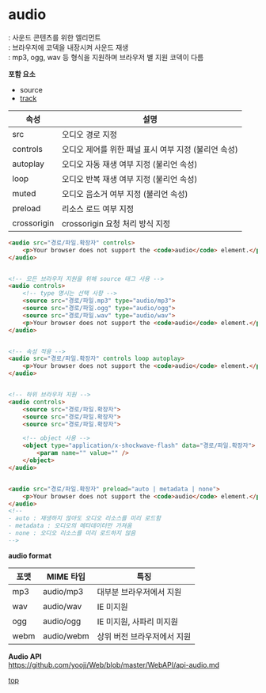 # audio
: 사운드 콘텐츠를 위한 엘리먼트        
: 브라우저에 코덱을 내장시켜 사운드 재생       
: mp3, ogg, wav 등 형식을 지원하며 브라우저 별 지원 코덱이 다름   


**포함 요소**
- source
- [track](./track.md)


속성 | 설명
---|---
src      | 오디오 경로 지정
controls | 오디오 제어를 위한 패널 표시 여부 지정 (불리언 속성)
autoplay | 오디오 자동 재생 여부 지정 (불리언 속성)
loop     | 오디오 반복 재생 여부 지정 (불리언 속성)
muted    | 오디오 음소거 여부 지정 (불리언 속성)
preload  | 리소스 로드 여부 지정  
crossorigin | crossorigin 요청 처리 방식 지정


```html
<audio src="경로/파일.확장자" controls>
    <p>Your browser does not support the <code>audio</code> element.</p>
</audio>


<!-- 모든 브라우저 지원을 위해 source 태그 사용 -->
<audio controls>
    <!-- type 명시는 선택 사항 -->
    <source src="경로/파일.mp3" type="audio/mp3">
    <source src="경로/파일.ogg" type="audio/ogg">
    <source src="경로/파일.wav" type="audio/wav">
    <p>Your browser does not support the <code>audio</code> element.</p>
</audio>


<!-- 속성 적용 -->
<audio src="경로/파일.확장자" controls loop autoplay>    
    <p>Your browser does not support the <code>audio</code> element.</p>
</audio>


<!-- 하위 브라우저 지원 -->
<audio controls>
    <source src="경로/파일.확장자">
    <source src="경로/파일.확장자">
    <source src="경로/파일.확장자">

    <!-- object 사용 -->
    <object type="application/x-shockwave-flash" data="경로/파일.확장자">
        <param name="" value="" />
    </object>
</audio>


<audio src="경로/파일.확장자" preload="auto | metadata | none">
    <p>Your browser does not support the <code>audio</code> element.</p>
</audio>
<!--
- auto : 재생하지 않아도 오디오 리소스를 미리 로드함
- metadata : 오디오의 메타데이터만 가져옴  
- none : 오디오 리소스를 미리 로드하지 않음
-->
```


**audio format**

포맷 | MIME 타입 | 특징
---|---|---
mp3  | audio/mp3  | 대부분 브라우저에서 지원  
wav  | audio/wav  | IE 미지원
ogg  | audio/ogg  | IE 미지원, 사파리 미지원  
webm | audio/webm | 상위 버전 브라우저에서 지원  


**Audio API**   
https://github.com/yoojj/Web/blob/master/WebAPI/api-audio.md



[top](#)
